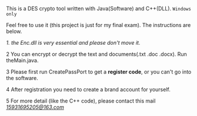 This is a DES crypto tool written with Java(Software) and C++(DLL).   `Windows only`

Feel free to use it (this project is just for my final exam). The instructions are below.

*1. the Enc.dll is very essential and please don't move it.*

2 You can encrypt or decrypt the text and documents(.txt .doc .docx).  Run theMain.java.

3 Please first run CreatePassPort to get a **register code**, or you can't go into the software.

4 After registration you need to create a brand account for yourself.

5 For more detail (like the C++ code), please contact this mail *15931695205@163.com*